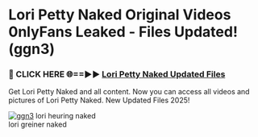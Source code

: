 # Lori Petty Naked Original Videos 0nlyFans Leaked - Files Updated! (ggn3)

<h3>🔴 CLICK HERE 🌐==►► <a href="https://tinyurl.com/up5wt9bj" rel="nofollow">Lori Petty Naked Updated Files</a></h3>

Get Lori Petty Naked and all content. Now you can access all videos and pictures of Lori Petty Naked. New Updated Files 2025!

[![ggn3](https://i.imgur.com/ABiUzMV.gif)](https://tinyurl.com/up5wt9bj)
lori heuring naked<br>
lori greiner naked